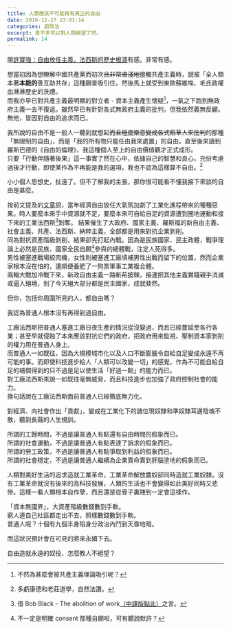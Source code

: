 ```yaml
---
title: 人類應該不可能再有真正的自由
date: 2016-12-27 23:01:14
categories: 廚政治
excerpt: 差不多可以對人類絕望了吧。
permalink: 14
---
```

閱[許寶強：自由放任主義，法西斯的歷史根源][1]有感。非常有感。

想當初因為想瞭解中國共產黨而初次~~且非常膚淺地~~接觸共產主義時，就被「全人類本著**本能的**善互助共存」這種願景吸引住。然後馬上就受到東歐蘇維埃、毛氏政權血淋淋歷史的洗禮。  
而我亦早已對共產主義最明顯的對立者 - 資本主義產生懷疑[^1]，一氣之下跑到無政府主義一去不復返。雖然早已有針對各式無政府主義的批判，但我依然義無反顧。無他，皆因對自由的追求而已。

我所說的自由不是一般人一聽到就想起~~而且極度樂意變成各式稻草人來批判~~的那種「無限制的自由」，而是「我的所有物只能任由我來處置」的自由。直至後來讀到羅斯巴德的《自由的倫理》，我這種個人至上的自由價值觀才正式成形。  
只要「行動伴隨著後果」這一事實了然在心中，依據自己的智慧和良心，充份考慮過後才行動，即使某作為不再能是我的選項，我也不認為這樣算不自由。[^2]

小小個人思想史，扯遠了。但不了解我的主張，那你很可能看不懂我接下來談的自由是甚麼。

按前文提及的[文章][1]說，當年經濟自由放任大氣氛加劇了工業化進程帶來的種種惡果。時人要麼本來手中資源就不足，要麼本來可自給自足的資源遭到圈地運動和接下來的工業法西斯[^3]剝奪。 
結果催生了大政府、國家主義、羅斯福的新自由主義、社會主義、共產、法西斯、納粹主義，全部都是用來對抗企業剝削。  
同為對抗資產階級剝削，結果卻先打起內戰。因為是民族國家、民主政體，戰爭理論上必然是民族、國家全民自願[^4]參與的總體戰，注定人死得多。  
男性被塞進戰場絞肉機，女性則被塞進工廠填補男性出戰而留下的位置，然而企業家根本沒在怕的，還順便養肥了一狗票軍事工業複合體。  
兩輪大戰加冷戰下來，新政自由主義一路斬荊披棘，接連把其他主義實踐親手消滅或逼入絕境，到了今天絕大部分都是民主國家，成就斐然。

但你，包括你周圍所見的人，都自由嗎？

我認為普通人根本沒有再得到過自由。

工廠法西斯把普通人塞進工廠日夜生產的情況從沒變過，而且已經蔓延至各行各業；甚至早就侵蝕了本來應該對抗它們的政府，把政府用來監視、壓制資本家剝削的權力用在普通人身上。  
而普通人一如既往，因為大規模城市化以及人口不斷膨脹令自給自足變成永遠不再可能的事。而即使科技進步給人「人類可以改變一切」的感覺，作為不可能自給自足的補償得到的只不過是足以使生活「好過一點」的能力而已。  
對工廠法西斯來說一如既往毫無威脅，而且科技進步也加強了政府控制社會的能力。  
換句話說在工廠法西斯面前普通人已經徹底無力化。 

對經濟、向社會作出「貢獻」，變成在工業化下的諸位現奴隸和準奴隸耳邊陰魂不散，聽到長繭的人生規訓。

所謂的工餘時間，不過是讓普通人有點還有自由時間的假象而已。  
所謂的社會運動，不過是讓普通人有點表達了訴求的假象而已。  
所謂的勞工政策，不過是讓普通人有點爭取到利益的假象而已。  
所謂的社會穩定，不過是讓普通人繼續為企業賣命賣到肝腦塗地的假象而已。

人類對美好生活的追求造就工業革命，工業革命解放農奴卻同時造就工業奴隸。沒有工業革命就沒有後來的高科技發展，人類的生活也不會變得如此美好同時又悲慘。這樣一看人類根本自作孽，而且還是從骨子裏賤到一定會這樣作。

「資本無國界」，大資產階級數錢數到手軟。  
窮人連自己社區都走出不去，照樣數錢數到手軟。  
普通人呢？十個有九個半身陷身分政治內鬥到天昏地暗。

而這狀況預計會在可見的將來永續下去。

自由造就永遠的奴役，怎麼教人不絕望？

[^1]: 不然為甚麼會被共產主義理論吸引呢？
[^2]: 多虧康德和老莊道學，自然法讚。
[^3]: 借 Bob Black - The abolition of work[（中譯版點此）][2]之言。
[^4]: 不一定是明確 consent 那種自願啦，可有聽說默許？

[1]: https://theinitium.com/article/20160615-opinion-huipokeung-fascist4/
[2]: http://www.coolloud.org.tw/node/37820
